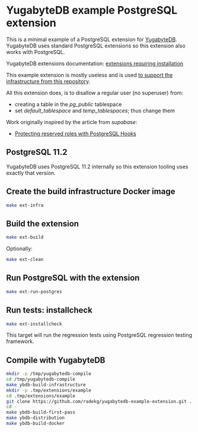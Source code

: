 # YugabyteDB example PostgreSQL extension

This is a minimal example of a PostgreSQL extension for [YugabyteDB](https://yugabyte.com). YugabyteDB uses standard PostgreSQL extensions so this extension also works with PostgreSQL.

YugabyteDB extensions documentation: [extensions requiring installation](https://docs.yugabyte.com/latest/api/ysql/extensions/#extensions-requiring-installation)

This example extension is mostly useless and is used [to support the infrastructure from this repository](https://github.com/radekg/yugabytedb-postgres-extensions-build-infrastructure).

All this extension does, is to disallow a regular user (no superuser) from:

- creating a table in the _pg\_public_ tablespace
- set _default\_tablespace_ and _temp\_tablespaces_; thus change them

Work originally inspired by the article from _supabase_:

- [Protecting reserved roles with PostgreSQL Hooks](https://supabase.io/blog/2021/07/01/roles-postgres-hooks)

## PostgreSQL 11.2

YugabyteDB uses PostgreSQL 11.2 internally so this extension tooling uses exactly that version.

## Create the build infrastructure Docker image

```sh
make ext-infra
```

## Build the extension

```sh
make ext-build
```

Optionally:

```sh
make ext-clean
```

## Run PostgreSQL with the extension

```sh
make ext-run-postgres
```

## Run tests: installcheck

```sh
make ext-installcheck
```

This target will run the regression tests using PostgreSQL regression testing framework.

## Compile with YugabyteDB

```sh
mkdir -p /tmp/yugabytedb-compile
cd /tmp/yugabytedb-compile
make ybdb-build-infrastructure
mkdir -p .tmp/extensions/example
cd .tmp/extensions/example
git clone https://github.com/radekg/yugabytedb-example-extension.git .
cd -
make ybdb-build-first-pass
make ybdb-distribution
make ybdb-build-docker
```
